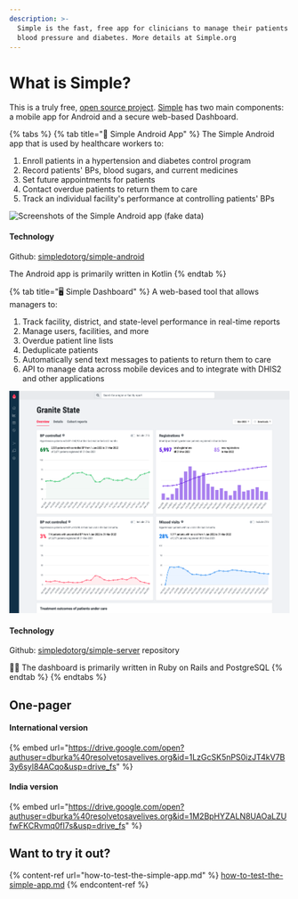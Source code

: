 ```yaml
---
description: >-
  Simple is the fast, free app for clinicians to manage their patients with high
  blood pressure and diabetes. More details at Simple.org
---
```


# What is Simple?

This is a truly free, [open source project](https://www.simple.org/license/). [Simple](http://simple.org) has two main components: a mobile app for Android and a secure web-based Dashboard.

{% tabs %}
{% tab title="📱 Simple Android App" %}
The Simple Android app that is used by healthcare workers to:

1. Enroll patients in a hypertension and diabetes control program
2. Record patients' BPs, blood sugars, and current medicines
3. Set future appointments for patients
4. Contact overdue patients to return them to care
5. Track an individual facility's performance at controlling patients' BPs



![Screenshots of the Simple Android app (fake data)](.gitbook/assets/simple-app.png)

#### **Technology**

Github: [simpledotorg/simple-android](https://github.com/simpledotorg/simple-android)

The Android app is primarily written in Kotlin
{% endtab %}

{% tab title="🖥️ Simple Dashboard" %}
A web-based tool that allows managers to:

1. Track facility, district, and state-level performance in real-time reports
2. Manage users, facilities, and more
3. Overdue patient line lists
4. Deduplicate patients
5. Automatically send text messages to patients to return them to care
6. API to manage data across mobile devices and to integrate with DHIS2 and other applications

![Screenshot of the Simple Dashboard (fake data)](<.gitbook/assets/image (12).png>)

#### Technology

Github: [simpledotorg/simple-server](https://github.com/simpledotorg/simple-server) repository

👩‍💻 The dashboard is primarily written in Ruby on Rails and PostgreSQL
{% endtab %}
{% endtabs %}



## One-pager

#### International version

{% embed url="https://drive.google.com/open?authuser=dburka%40resolvetosavelives.org&id=1LzGcSK5nPS0izJT4kV7B3y6syl84ACqo&usp=drive_fs" %}

#### India version

{% embed url="https://drive.google.com/open?authuser=dburka%40resolvetosavelives.org&id=1M2BpHYZALN8UAOaLZUfwFKCRvmq0fI7s&usp=drive_fs" %}

## Want to try it out?

{% content-ref url="how-to-test-the-simple-app.md" %}
[how-to-test-the-simple-app.md](how-to-test-the-simple-app.md)
{% endcontent-ref %}
